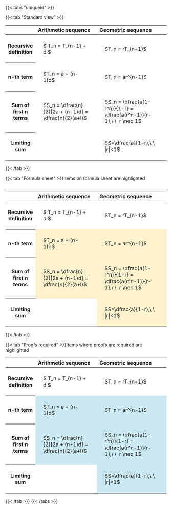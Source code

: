 ---
---

{{< tabs "uniqueid" >}}

{{< tab "Standard view" >}}
<style type="text/css">
#T_67bd1 th.col_heading {
  text-align: left;
  font-size: 1em;
}
#T_67bd1 td {
  text-align: left;
  font-size: 1em;
  padding: 1.5em;
}
#T_67bd1_row0_col0, #T_67bd1_row0_col1, #T_67bd1_row1_col0, #T_67bd1_row1_col1, #T_67bd1_row2_col0, #T_67bd1_row2_col1, #T_67bd1_row3_col0, #T_67bd1_row3_col1 {
  width: 400px;
  white-space: pre-wrap;
}
</style>
<table id="T_67bd1">
  <thead>
    <tr>
      <th class="blank level0" >&nbsp;</th>
      <th id="T_67bd1_level0_col0" class="col_heading level0 col0" >Arithmetic sequence</th>
      <th id="T_67bd1_level0_col1" class="col_heading level0 col1" >Geometric sequence</th>
    </tr>
  </thead>
  <tbody>
    <tr>
      <th id="T_67bd1_level0_row0" class="row_heading level0 row0" >Recursive definition</th>
      <td id="T_67bd1_row0_col0" class="data row0 col0" >$ T_n = T_{n-1} + d $</td>
      <td id="T_67bd1_row0_col1" class="data row0 col1" >$T_n = rT_{n-1}$</td>
    </tr>
    <tr>
      <th id="T_67bd1_level0_row1" class="row_heading level0 row1" >n-th term</th>
      <td id="T_67bd1_row1_col0" class="data row1 col0" >$T_n = a + (n-1)d$</td>
      <td id="T_67bd1_row1_col1" class="data row1 col1" >$T_n = ar^{n-1}$</td>
    </tr>
    <tr>
      <th id="T_67bd1_level0_row2" class="row_heading level0 row2" >Sum of first n terms</th>
      <td id="T_67bd1_row2_col0" class="data row2 col0" >$S_n = \dfrac{n}{2}[2a + (n-1)d] = \dfrac{n}{2}(a+l)$</td>
      <td id="T_67bd1_row2_col1" class="data row2 col1" >$S_n = \dfrac{a(1-r^n)}{1-r} = \dfrac{a(r^n-1)}{r-1},\ \  r \neq 1$</td>
    </tr>
    <tr>
      <th id="T_67bd1_level0_row3" class="row_heading level0 row3" >Limiting sum</th>
      <td id="T_67bd1_row3_col0" class="data row3 col0" ></td>
      <td id="T_67bd1_row3_col1" class="data row3 col1" >$S=\dfrac{a}{1-r},\ \ |r|<1$</td>
    </tr>
  </tbody>
</table>
{{< /tab >}}

{{< tab "Formula sheet" >}}Items on formula sheet are highlighted
<br><br><style type="text/css">
#T_e4908 th.col_heading {
  text-align: left;
  font-size: 1em;
}
#T_e4908 td {
  text-align: left;
  font-size: 1em;
  padding: 1.5em;
}
#T_e4908_row0_col0, #T_e4908_row0_col1, #T_e4908_row3_col0 {
  width: 400px;
  white-space: pre-wrap;
}
#T_e4908_row1_col0, #T_e4908_row1_col1, #T_e4908_row2_col0, #T_e4908_row2_col1, #T_e4908_row3_col1 {
  width: 400px;
  background-color: rgba(255,194,10, 0.2);
  white-space: pre-wrap;
}
</style>
<table id="T_e4908">
  <thead>
    <tr>
      <th class="blank level0" >&nbsp;</th>
      <th id="T_e4908_level0_col0" class="col_heading level0 col0" >Arithmetic sequence</th>
      <th id="T_e4908_level0_col1" class="col_heading level0 col1" >Geometric sequence</th>
    </tr>
  </thead>
  <tbody>
    <tr>
      <th id="T_e4908_level0_row0" class="row_heading level0 row0" >Recursive definition</th>
      <td id="T_e4908_row0_col0" class="data row0 col0" >$ T_n = T_{n-1} + d $</td>
      <td id="T_e4908_row0_col1" class="data row0 col1" >$T_n = rT_{n-1}$</td>
    </tr>
    <tr>
      <th id="T_e4908_level0_row1" class="row_heading level0 row1" >n-th term</th>
      <td id="T_e4908_row1_col0" class="data row1 col0" >$T_n = a + (n-1)d$</td>
      <td id="T_e4908_row1_col1" class="data row1 col1" >$T_n = ar^{n-1}$</td>
    </tr>
    <tr>
      <th id="T_e4908_level0_row2" class="row_heading level0 row2" >Sum of first n terms</th>
      <td id="T_e4908_row2_col0" class="data row2 col0" >$S_n = \dfrac{n}{2}[2a + (n-1)d] = \dfrac{n}{2}(a+l)$</td>
      <td id="T_e4908_row2_col1" class="data row2 col1" >$S_n = \dfrac{a(1-r^n)}{1-r} = \dfrac{a(r^n-1)}{r-1},\ \  r \neq 1$</td>
    </tr>
    <tr>
      <th id="T_e4908_level0_row3" class="row_heading level0 row3" >Limiting sum</th>
      <td id="T_e4908_row3_col0" class="data row3 col0" ></td>
      <td id="T_e4908_row3_col1" class="data row3 col1" >$S=\dfrac{a}{1-r},\ \ |r|<1$</td>
    </tr>
  </tbody>
</table>
{{< /tab >}}

{{< tab "Proofs required" >}}Items where proofs are required are highlighted
<br>
<style type="text/css">
#T_84154 th.col_heading {
  text-align: left;
  font-size: 1em;
}
#T_84154 td {
  text-align: left;
  font-size: 1em;
  padding: 1.5em;
}
#T_84154_row0_col0, #T_84154_row0_col1, #T_84154_row3_col0 {
  width: 400px;
  white-space: pre-wrap;
}
#T_84154_row1_col0, #T_84154_row1_col1, #T_84154_row2_col0, #T_84154_row2_col1, #T_84154_row3_col1 {
  width: 400px;
  background-color: rgba(0,150,200, 0.2);
  white-space: pre-wrap;
}
</style>
<table id="T_84154">
  <thead>
    <tr>
      <th class="blank level0" >&nbsp;</th>
      <th id="T_84154_level0_col0" class="col_heading level0 col0" >Arithmetic sequence</th>
      <th id="T_84154_level0_col1" class="col_heading level0 col1" >Geometric sequence</th>
    </tr>
  </thead>
  <tbody>
    <tr>
      <th id="T_84154_level0_row0" class="row_heading level0 row0" >Recursive definition</th>
      <td id="T_84154_row0_col0" class="data row0 col0" >$ T_n = T_{n-1} + d $</td>
      <td id="T_84154_row0_col1" class="data row0 col1" >$T_n = rT_{n-1}$</td>
    </tr>
    <tr>
      <th id="T_84154_level0_row1" class="row_heading level0 row1" >n-th term</th>
      <td id="T_84154_row1_col0" class="data row1 col0" >$T_n = a + (n-1)d$</td>
      <td id="T_84154_row1_col1" class="data row1 col1" >$T_n = ar^{n-1}$</td>
    </tr>
    <tr>
      <th id="T_84154_level0_row2" class="row_heading level0 row2" >Sum of first n terms</th>
      <td id="T_84154_row2_col0" class="data row2 col0" >$S_n = \dfrac{n}{2}[2a + (n-1)d] = \dfrac{n}{2}(a+l)$</td>
      <td id="T_84154_row2_col1" class="data row2 col1" >$S_n = \dfrac{a(1-r^n)}{1-r} = \dfrac{a(r^n-1)}{r-1},\ \  r \neq 1$</td>
    </tr>
    <tr>
      <th id="T_84154_level0_row3" class="row_heading level0 row3" >Limiting sum</th>
      <td id="T_84154_row3_col0" class="data row3 col0" ></td>
      <td id="T_84154_row3_col1" class="data row3 col1" >$S=\dfrac{a}{1-r},\ \ |r|<1$</td>
    </tr>
  </tbody>
</table>
{{< /tab >}}
{{< /tabs >}}